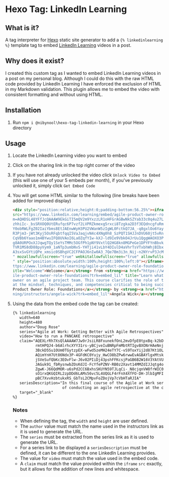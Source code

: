 # Hexo Tag: LinkedIn Learning

## What is it?

A tag interpreter for [Hexo](https://hexo.io) static site generator to add a `{% linkedinlearning %}` template tag to
embed [LinkedIn Learning](https://learning.linkedin.com/) videos in a post.

## Why does it exist?

I created this custom tag as I wanted to embed LinkedIn Learning videos in a post on my personal blog.  Although I could
do this with the raw HTML code provided by LinkedIn Learning I have enforced the exclusion of HTML in my Markdown
validation.  This plugin allows me to embed the video with consistent formatting and without using HTML.

## Installation

1. Run `npm i @nibynool\hexo-tag-linkedin-learning` in your Hexo directory

## Usage

1. Locate the LinkedIn Learning video you want to embed
2. Click on the sharing link in the top right corner of the video
3. If you have not already unlocked the video click `Unlock Video to Embed` (this will use one of your 5 embeds per
   month), if you've previously unlocked it, simply click `Get Embed Code`
4. You will get some HTML similar to the following (line breaks have been added for improved display)
   ```html
   <div style="position:relative;height:0;padding-bottom:56.25%"><iframe width="640" height="360"
   src="https://www.linkedin.com/learning/embed/agile-product-owner-role-foundations/welcome?clai
   m=AQHDSL48YFfJcQAAAW9EkGiTI5mQV2m9YxzzLR1oHFGrAGBwNkSZYab33c0q4u27LXtY-jpvtILDhI9mAuoOdyWZYojm
   zhhiIc-_bsSRXOQ0UtERufqc6P7vzf2LVPRZkmexg5rxci8Tzgka2D3f3EQdncgfuRmZQivQCIXY9nKKJ0xYa1LJeLJCPI
   Y0obRWLFgZ02IaiYbms8EtJAEnwWyH3PU2VWanW5zIgWL0FctkQ7JA_-q8gxlOo6Yayrornz3zDsfKfmOj6AWFCDpDNm6q
   R3Pjm3-jWt3Kyj5OsRFqbtfqqI5VaJaqjvN4c4XNg0h8_SzPQT1SHJJnDVU60jt5vRn9263Fs_UCd49Qiq4vzIEwJdcFNp
   CqVBb6Yaao1m4BYwuIFQ8UVAoI6LaOZqfYIw-kXJ-ld9Ie9VbkO4JrUu1QggWAOXO3P9zs6RN9bMDr2e8XWcRxFfD4lTPK
   g8A0URPOxXJJqwgTQy1SeYsTMMc5OGfPh1pNY9VxtlQ2HG8kn8MGPeGe1DPYFYnBbvkm9aCNJrQDkRLf_URsd5Perb9hoC
   TVR1MS8dD88pyVym9_1aNTp3umbNvS-YHTji41vLbY4DIulD4aVhrTsVTxbhWhjBIbxrqVLcl8LdjxE4wwJZpVnsPoiBCO
   A3sxSvGYtiQPe_xmsic0SBhgVC2CFPAOJ6nIw0A3_7Qe7Bm3i3n_Nij-n2NYrvP3JcM-5IQ3wW_micpiaGdc-JezMrAg0g
   " mozallowfullscreen="true" webkitallowfullscreen="true" allowfullscreen="true" frameborder="0
   " style="position:absolute;width:100%;height:100%;left:0"></iframe></div><p><strong><a href="h
   ttps://www.linkedin.com/learning/agile-product-owner-role-foundations/welcome?trk=embed_lil" t
   itle="Welcome">Welcome</a></strong> from <strong><a href="https://www.linkedin.com/learning/ag
   ile-product-owner-role-foundations?trk=embed_lil" title="Learn what it takes to be the product
   owner on an agile project team. This course clarifies the role of the product owner and looks
   at the mindset, techniques, and competencies critical to being successful in the job.">Agile
   Product Owner Role: Foundations</a></strong> by <strong><a href="https://www.linkedin.com/lear
   ning/instructors/angela-wick?trk=embed_lil">Angela Wick</a></strong></p>
   ```
5. Using the data from the embed code the tag can be created:
   ```markdown
   {% linkedinlearning
      width=640
      height=480
      author="Doug Rose"
      series="Agile at Work: Getting Better with Agile Retrospectives"
      video="How to run a PANCAKE retrospective"
      claim="AQEXLrRh7XsQlAAAAW7Jw9rJsiLR8FxunekfOnL2mvDfpE0tpxBq-k2bDHOotIxpASf1IkgTT4DkCoaGzcD5kqM2
             rmtHPQJ4-b6AlrhcXYY31rs-yBCjveIuBNRpFmMbtRTIgvBXONrHAeNnjJ6LfF9gBheu7kEtynPuLnqkevik5CaT
             3BckD5Su1OUm0TGytzpEX-wFwd5zeMH24eTY7C-vS9ToxYij2d87Kt1OLEWjvSwY4XeotuNOzIpi0lz1gFlaKtYe
             AQimYnH7Ut86Ndx3P-4GFdKC0Yujy_HwCO8bZPw6rwwEvAGBAYlgxMtskP2c3OTiV_CIWhiGnpexEIERuRTv4hu0
             jSVeSufQbKc3EOvFlw-J6v02PIiDj43pshFFKcsjPaGB6B2W16V3YAtVUVUTHDpE4tzycbbJ6UMKi9BE8QVoiKi6
             JAGuk91_fbRysnwbZOsKdJI-FcYfePZNV-RB0z2Xavt14MMZdIJJqtg4oB0UqA9UvOMB1oSwTTq5I-lm4I4I285Z
             ZgwK-J66QdMOR-u6sPd2CC6BxhsSKUYN59TJLqCi-_N8cjqnVW8frWIC07c4uUQEMVniZvO-FcCjJ1QH-47Iau8a
             sO1rxQKGQIRL2zpDDd6LAMs56vc5L4UQGLF4rFnX4XfFO-DH-3lbIgMFI3e2E-AfGUVTVSSMka2K5w_zQa7obGJg
             pBC7XvvHzbtukxRS_GbTsL2CMpvFoZDojVp7cVbHTaRJIA"
      seriesDescription="In this final course of the Agile at Work series, explore the singular value
                         of conducting an agile retrospective at the conclusion of every sprint."
      target="_blank"
   %}
   ```
   
   ### Notes

   * When defining the tag, the `width` and `height` are user defined.
   * The `author` value must match the name used in the instructors link as it is used to generate the URL.
   * The `series` must be extracted from the series link as it is used to generate the URL.
   * For a series link to be displayed a `seriesDescription` must be defined, it can be different to the one LinkedIn
     Learning provides.
   * The value for `video` must match the value used in the embed code.
   * A `claim` must match the value provided within the `iframe` `src` exactly, but it allows for the addition of new
     lines and whitespace.
